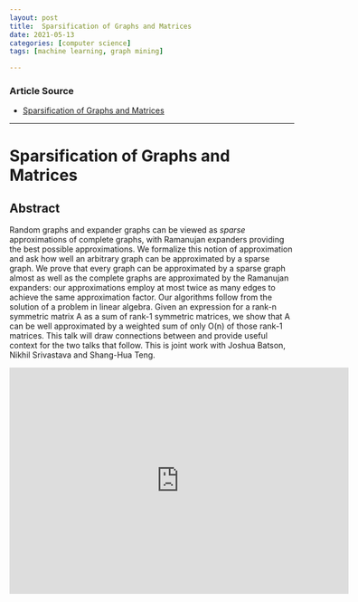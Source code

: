 ```yaml
---
layout: post
title:  Sparsification of Graphs and Matrices
date: 2021-05-13
categories: [computer science]
tags: [machine learning, graph mining]

---
```


### Article Source

* [Sparsification of Graphs and Matrices](https://www.youtube.com/watch?v=PM0ES_ISoCs)

---

#  Sparsification of Graphs and Matrices


## Abstract
Random graphs and expander graphs can be viewed as *sparse* approximations of complete graphs, with Ramanujan expanders providing the best possible approximations. We formalize this notion of approximation and ask how well an arbitrary graph can be approximated by a sparse graph. We prove that every graph can be approximated by a sparse graph almost as well as the complete graphs are approximated by the Ramanujan expanders: our approximations employ at most twice as many edges to achieve the same approximation factor. Our algorithms follow from the solution of a problem in linear algebra. Given an expression for a rank-n symmetric matrix A as a sum of rank-1 symmetric matrices, we show that A can be well approximated by a weighted sum of only O(n) of those rank-1 matrices. This talk will draw connections between and provide useful context for the two talks that follow. This is joint work with Joshua Batson, Nikhil Srivastava and Shang-Hua Teng.

<iframe width="600" height="400" src="https://www.youtube.com/embed/PM0ES_ISoCs" title="YouTube video player" frameborder="0" allow="accelerometer; autoplay; clipboard-write; encrypted-media; gyroscope; picture-in-picture" allowfullscreen></iframe>